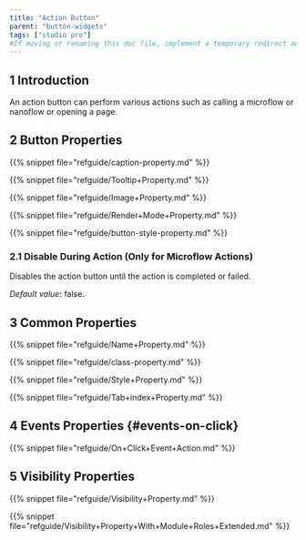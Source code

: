 ```yaml
---
title: "Action Button"
parent: "button-widgets"
tags: ["studio pro"]
#If moving or renaming this doc file, implement a temporary redirect and let the respective team know they should update the URL in the product. See Mapping to Products for more details.
---
```


## 1 Introduction

An action button can perform various actions such as calling a microflow or nanoflow or opening a page. 

## 2 Button Properties

{{% snippet file="refguide/caption-property.md" %}}

{{% snippet file="refguide/Tooltip+Property.md" %}}

{{% snippet file="refguide/Image+Property.md" %}}

{{% snippet file="refguide/Render+Mode+Property.md" %}}

{{% snippet file="refguide/button-style-property.md" %}}

### 2.1 Disable During Action (Only for Microflow Actions)

Disables the action button until the action is completed or failed.

*Default value*: false.

## 3 Common Properties

{{% snippet file="refguide/Name+Property.md" %}}

{{% snippet file="refguide/class-property.md" %}}

{{% snippet file="refguide/Style+Property.md" %}}

{{% snippet file="refguide/Tab+index+Property.md" %}}

## 4 Events Properties {#events-on-click}

{{% snippet file="refguide/On+Click+Event+Action.md" %}}

## 5 Visibility Properties

{{% snippet file="refguide/Visibility+Property.md" %}}

{{% snippet file="refguide/Visibility+Property+With+Module+Roles+Extended.md" %}}
